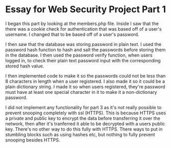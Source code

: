 # Essay for Web Security Project Part 1

I began this part by looking at the members.php file. Inside I saw that the there was a cookie check for authentication
that was based off of a user's username. I changed that to be based off of a user's password. 

I then saw that the database was storing password in plain text. I used the password hash function to hash and salt the passwords before storing them in the database. I then used the password verify function, when users logged in, to check their plain text password input with the corresponding stored hash value.

I then implemented code to make it so the passwords could not be less than 8 characters in length when a user registered. I also made it so it could be a plain dictionary string. I made it so when users registered, they're password must have at least one special character in it to make it a non-dictionary password.   

I did not implement any functionality for part 3 as it's not really possible to prevent snooping completely with ssl (HTTPS). This is because HTTPS uses a private and public key to encrypt the data before transferring it over the network, then after it's tranferred it able to be decrypted with a users public key. There's no other way to do this fully with HTTPS. There ways to put in stumbling blocks such as using hashes etc, but nothing to fully prevent snooping besides HTTPS. 

